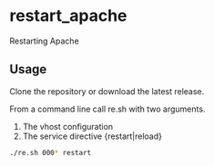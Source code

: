 # restart_apache
Restarting Apache

## Usage
Clone the repository or download the latest release.

From a command line call re.sh with two arguments.
1. The vhost configuration
1. The service directive {restart|reload}
```sh
./re.sh 000* restart
```
